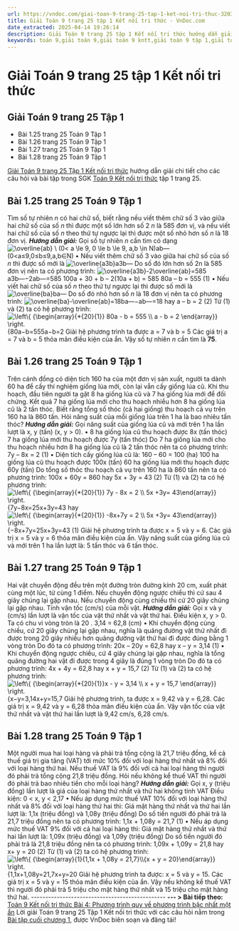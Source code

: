 ```yaml
---
url: https://vndoc.com/giai-toan-9-trang-25-tap-1-ket-noi-tri-thuc-320337
title: Giải Toán 9 trang 25 tập 1 Kết nối tri thức - VnDoc.com
date_extracted: 2025-04-14 19:26:14
description: Giải Toán 9 trang 25 tập 1 Kết nối tri thức hướng dẫn giải chi tiết các câu hỏi và bài tập trong SGK Toán 9 Kết nối tri thức tập 1.
keywords: toán 9,giải toán 9,giải toán 9 kntt,giải toán 9 tập 1,giải toán 9 kết nối tri thức,toán 9 kết nối tri thức tập 1,Toán 9 Kết nối tri thức Bài tập cuối chương 1,giải Toán 9 Kết nối tri thức Bài tập cuối chương 1,Bài tập cuối chương 1,toán 9 trang 25,giải toán 9 trang 25,giải toán 9 trang 25 kết nối,toán 9 trang 25 kết nối tri thức,toán 9 kntt tập 1 trang 25,toán 9 kết nối trang 25,bài 1.28 sgk toán 9 tập 1,bài 1.27 sgk toán 9 tập 1,bài 1.26 sgk toán 9 tập 1,bài 1.25 sgk toán 9 tập 1
---
```


# Giải Toán 9 trang 25 tập 1 Kết nối tri thức
## Giải Toán 9 trang 25 Tập 1
  * Bài 1.25 trang 25 Toán 9 Tập 1
  * Bài 1.26 trang 25 Toán 9 Tập 1
  * Bài 1.27 trang 25 Toán 9 Tập 1
  * Bài 1.28 trang 25 Toán 9 Tập 1

[Giải Toán 9 trang 25 Tập 1 Kết nối tri thức](<https://vndoc.com/giai-toan-9-trang-25-tap-1-ket-noi-tri-thuc-320337>) hướng dẫn giải chi tiết cho các câu hỏi và bài tập trong SGK [Toán 9 Kết nối tri thức](<https://vndoc.com/toan-9-ket-noi-tri-thuc>) tập 1 trang 25.
## **Bài 1.25 trang 25 Toán 9 Tập 1**
Tìm số tự nhiên _n_ có hai chữ số, biết rằng nếu viết thêm chữ số 3 vào giữa hai chữ số của số _n_ thì được một số lớn hơn số 2 _n_ là 585 đơn vị, và nếu viết hai chữ số của số _n_ theo thứ tự ngược lại thì được một số nhỏ hơn số _n_ là 18 đơn vị.
_**Hướng dẫn giải:**_
Gọi số tự nhiên _n_ cần tìm có dạng ![\\overline{ab} \\ \(0< a \\le 9, 0 \\le b  \\le 9, a,b \\in N\)](https://i.vdoc.vn/data/image/blank.png)ab― \(0<a≤9,0≤b≤9,a,b∈N\)
• Nếu viết thêm chữ số 3 vào giữa hai chữ số của số _n_ thì được số mới là ![\\overline{a3b}](https://i.vdoc.vn/data/image/blank.png)a3b―
Do số đó lớn hơn số 2n là 585 đơn vị nên ta có phương trình: ![\\overline{a3b}-2\\overline{ab}=585](https://i.vdoc.vn/data/image/blank.png)a3b―−2ab―=585
100a + 30 + b – 2\(10a + b\) = 585
80a – b = 555 \(1\)
• Nếu viết hai chữ số của số _n_ theo thứ tự ngược lại thì được số mới là ![\\overline{ba}](https://i.vdoc.vn/data/image/blank.png)ba―
Do số đó nhỏ hơn số _n_ là 18 đơn vị nên ta có phương trình: ![\\overline{ba}-\\overline{ab}=18](https://i.vdoc.vn/data/image/blank.png)ba―−ab―=18 hay a – b = 2 \(2\)
Từ \(1\) và \(2\) ta có hệ phương trình: ![\\left\\{ {\\begin{array}{*{20}{1}} 80a - b = 555 \\\\ a - b = 2 \\end{array}} \\right.](https://i.vdoc.vn/data/image/blank.png)\{80a−b=555a−b=2
Giải hệ phương trình ta được a = 7 và b = 5
Các giá trị a = 7 và b = 5 thỏa mãn điều kiện của ẩn.
Vậy số tự nhiên _n_ cần tìm là **75**.
## **Bài 1.26 trang 25 Toán 9 Tập 1**
Trên cánh đồng có diện tích 160 ha của một đơn vị sản xuất, người ta dành 60 ha để cấy thí nghiệm giống lúa mới, còn lại vẫn cấy giống lúa cũ. Khi thu hoạch, đầu tiên người ta gặt 8 ha giống lúa cũ và 7 ha giống lúa mới để đối chứng. Kết quả 7 ha giống lúa mới cho thu hoạch nhiều hơn 8 ha giống lúa cũ là 2 tấn thóc. Biết rằng tổng số thóc \(cả hai giống\) thu hoạch cả vụ trên 160 ha là 860 tấn. Hỏi năng suất của mỗi giống lúa trên 1 ha là bao nhiêu tấn thóc?
_**Hướng dẫn giải:**_
Gọi năng suất của giống lúa cũ và mới trên 1 ha lần lượt là x, y \(tấn\) \(x, y > 0\).
• 8 ha giống lúa cũ thu hoạch được 8x \(tấn thóc\)
7 ha giống lúa mới thu hoạch được 7y \(tấn thóc\)
Do 7 ha giống lúa mới cho thu hoạch nhiều hơn 8 ha giống lúa cũ là 2 tấn thóc nên ta có phương trình:
7y – 8x = 2 \(1\)
• Diện tích cấy giống lúa cũ là: 160 – 60 = 100 \(ha\)
100 ha giống lúa cũ thu hoạch được 100x \(tấn\)
60 ha giống lúa mới thu hoạch được 60y \(tấn\)
Do tổng số thóc thu hoạch cả vụ trên 160 ha là 860 tấn nên ta có phương trình:
100x + 60y = 860 hay 5x + 3y = 43 \(2\)
Từ \(1\) và \(2\) ta có hệ phương trình:
![\\left\\{ {\\begin{array}{*{20}{1}} 7y - 8x = 2 \\\\ 5x +3y= 43\\end{array}} \\right.](https://i.vdoc.vn/data/image/blank.png)\{7y−8x=25x+3y=43 hay ![\\left\\{ {\\begin{array}{*{20}{1}} -8x+7y = 2 \\\\ 5x +3y= 43\\end{array}} \\right.](https://i.vdoc.vn/data/image/blank.png)\{−8x+7y=25x+3y=43 \(1\)
Giải hệ phương trình ta được x = 5 và y = 6.
Các giá trị x = 5 và y = 6 thỏa mãn điều kiện của ẩn.
Vậy năng suất của giống lúa cũ và mới trên 1 ha lần lượt là: 5 tấn thóc và 6 tấn thóc.
## **Bài 1.27 trang 25 Toán 9 Tập 1**
Hai vật chuyển động đều trên một đường tròn đường kính 20 cm, xuất phát cùng một lúc, từ cùng 1 điểm. Nếu chuyển động ngược chiều thì cứ sau 4 giây chúng lại gặp nhau. Nếu chuyển động cùng chiều thì cứ 20 giây chúng lại gặp nhau. Tính vận tốc \(cm/s\) của mỗi vật.
_**Hướng dẫn giải:**_
Gọi x và y \(cm/s\) lần lượt là vận tốc của vật thứ nhất và vật thứ hai. Điều kiện x, y > 0.
Ta có chu vi vòng tròn là 20 . 3,14 = 62,8 \(cm\)
• Khi chuyển động cùng chiều, cứ 20 giây chúng lại gặp nhau, nghĩa là quãng đường vật thứ nhất đi được trong 20 giây nhiều hơn quãng đường vật thứ hai đi được đúng bằng 1 vòng tròn
Do đó ta có phương trình:
20x – 20y = 62,8 hay x – y = 3,14 \(1\)
• Khi chuyển động ngược chiều, cứ 4 giây chúng lại gặp nhau, nghĩa là tổng quãng đường hai vật đi được trong 4 giây là đúng 1 vòng tròn
Do đó ta có phương trình:
4x + 4y = 62,8 hay x + y = 15,7 \(2\)
Từ \(1\) và \(2\) ta có hệ phương trình: ![\\left\\{ {\\begin{array}{*{20}{1}}x - y = 3,14 \\\\ x  + y = 15,7 \\end{array}} \\right.](https://i.vdoc.vn/data/image/blank.png)\{x−y=3,14x+y=15,7
Giải hệ phương trình, ta được x = 9,42 và y = 6,28.
Các giá trị x = 9,42 và y = 6,28 thỏa mãn điều kiện của ẩn.
Vậy vận tốc của vật thứ nhất và vật thứ hai lần lượt là 9,42 cm/s, 6,28 cm/s.
## **Bài 1.28 trang 25 Toán 9 Tập 1**
Một người mua hai loại hàng và phải trả tổng cộng là 21,7 triệu đồng, kể cả thuế giá trị gia tăng \(VAT\) tới mức 10% đối với loại hàng thứ nhất và 8% đối với loại hàng thứ hai. Nếu thuế VAT là 9% đối với cả hai loại hàng thì người đó phải trả tổng cộng 21,8 triệu đồng. Hỏi nếu không kể thuế VAT thì người đó phải trả bao nhiêu tiền cho mỗi loại hàng?
_**Hướng dẫn giải:**_
Gọi x, y \(triệu đồng\) lần lượt là giá của loại hàng thứ nhất và thứ hai không tính VAT
Điều kiện: 0 < x, y < 2,17
• Nếu áp dụng mức thuế VAT 10% đối với loại hàng thứ nhất và 8% đối với loại hàng thứ hai thì:
Giá mặt hàng thứ nhất và thứ hai lần lượt là: 1,1x \(triệu đồng\) và 1,08y \(triệu đồng\)
Do số tiền người đó phải trả là 21,7 triệu đồng nên ta có phương trình:
1,1x + 1,08y = 21,7 \(1\)
• Nếu áp dụng mức thuế VAT 9% đối với cả hai loại hàng thì:
Giá mặt hàng thứ nhất và thứ hai lần lượt là: 1,09x \(triệu đồng\) và 1,09y \(triệu đồng\)
Do số tiền người đó phải trả là 21,8 triệu đồng nên ta có phương trình:
1,09x + 1,09y = 21,8 hay x+ y = 20 \(2\)
Từ \(1\) và \(2\) ta có hệ phương trình: ![\\left\\{ {\\begin{array}{1}{1,1x + 1,08y = 21,7}\\\\{x + y = 20}\\end{array}} \\right.](https://i.vdoc.vn/data/image/blank.png)\{1,1x+1,08y=21,7x+y=20
Giải hệ phương trình ta được: x = 5 và y = 15.
Các giá trị x = 5 và y = 15 thỏa mãn điều kiện của ẩn.
Vậy nếu không kể thuế VAT thì người đó phải trả 5 triệu cho mặt hàng thứ nhất và 15 triệu cho mặt hàng thứ hai.
\-----------------------------------------------
**\--- > Bài tiếp theo:** [Toán 9 Kết nối tri thức Bài 4: Phương trình quy về phương trình bậc nhất một ẩn](<https://vndoc.com/toan-9-ket-noi-tri-thuc-bai-4-phuong-trinh-quy-ve-phuong-trinh-bac-nhat-mot-an-320360>)
Lời giải Toán 9 trang 25 Tập 1 Kết nối tri thức với các câu hỏi nằm trong [Bài tập cuối chương 1](<https://vndoc.com/toan-9-ket-noi-tri-thuc-bai-tap-cuoi-chuong-1-319499>), được VnDoc biên soạn và đăng tải\!
